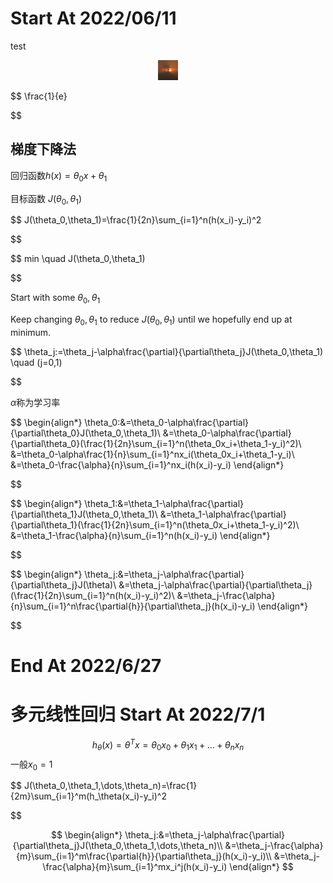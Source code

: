 # Start At 2022/06/11

test

<div align=center><img src="../image/hg.png" alt="test"/></div>

$$
\frac{1}{e}

$$

## 梯度下降法

回归函数$h(x)=\theta_0x+\theta_1$

目标函数  $J(\theta_0,\theta_1)$

$$
J(\theta_0,\theta_1)=\frac{1}{2n}\sum_{i=1}^n(h(x_i)-y_i)^2

$$

$$
min \quad J(\theta_0,\theta_1)

$$

Start with some $\theta_0,\theta_1$

Keep changing $\theta_0,\theta_1$ to reduce $J(\theta_0,\theta_1)$ until we hopefully end up at minimum.

$$
\theta_j:=\theta_j-\alpha\frac{\partial}{\partial\theta_j}J(\theta_0,\theta_1) \quad (j=0,1)

$$

$\alpha$称为学习率

$$
\begin{align*}
    \theta_0:&=\theta_0-\alpha\frac{\partial}{\partial\theta_0}J(\theta_0,\theta_1)\\
    &=\theta_0-\alpha\frac{\partial}{\partial\theta_0}(\frac{1}{2n}\sum_{i=1}^n(\theta_0x_i+\theta_1-y_i)^2)\\
    &=\theta_0-\alpha\frac{1}{n}\sum_{i=1}^nx_i(\theta_0x_i+\theta_1-y_i)\\
    &=\theta_0-\frac{\alpha}{n}\sum_{i=1}^nx_i(h(x_i)-y_i)
\end{align*}

$$

$$
\begin{align*}
    \theta_1:&=\theta_1-\alpha\frac{\partial}{\partial\theta_1}J(\theta_0,\theta_1)\\
    &=\theta_1-\alpha\frac{\partial}{\partial\theta_1}(\frac{1}{2n}\sum_{i=1}^n(\theta_0x_i+\theta_1-y_i)^2)\\
    &=\theta_1-\frac{\alpha}{n}\sum_{i=1}^n(h(x_i)-y_i)
\end{align*}

$$

$$
\begin{align*}
    \theta_j:&=\theta_j-\alpha\frac{\partial}{\partial\theta_j}J(\theta)\\
    &=\theta_j-\alpha\frac{\partial}{\partial\theta_j}(\frac{1}{2n}\sum_{i=1}^n(h(x_i)-y_i)^2)\\
    &=\theta_j-\frac{\alpha}{n}\sum_{i=1}^n\frac{\partial{h}}{\partial\theta_j}(h(x_i)-y_i)
\end{align*}

$$

# End At 2022/6/27

# 多元线性回归 Start At 2022/7/1

$$
h_\theta(x)=\theta^Tx=\theta_0x_0+\theta_1x_1+\dots+\theta_nx_n
$$
一般$x_0=1$

$$
J(\theta_0,\theta_1,\dots,\theta_n)=\frac{1}{2m}\sum_{i=1}^m(h_\theta(x_i)-y_i)^2

$$

$$
\begin{align*}
    \theta_j:&=\theta_j-\alpha\frac{\partial}{\partial\theta_j}J(\theta_0,\theta_1,\dots,\theta_n)\\
    &=\theta_j-\frac{\alpha}{m}\sum_{i=1}^m\frac{\partial{h}}{\partial\theta_j}(h(x_i)-y_i)\\
    &=\theta_j-\frac{\alpha}{m}\sum_{i=1}^mx_i^j(h(x_i)-y_i)
\end{align*}
$$